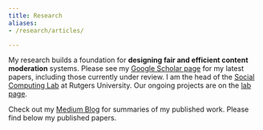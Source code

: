 ```yaml
---
title: Research
aliases: 
- /research/articles/

---
```


My research builds a foundation for **designing fair and efficient content moderation** systems. Please see my [Google Scholar page](https://scholar.google.com/citations?hl=en&user=OgtKT6UAAAAJ&view_op=list_works&sortby=pubdate) for my latest papers, including those currently under review. I am the head of the [Social Computing Lab](/lab) at Rutgers University. Our ongoing projects are on the [lab page](/lab). 

Check out my [Medium Blog](https://medium.com/@shagunjhaver/) for summaries of my published work. Please find below my published papers.
